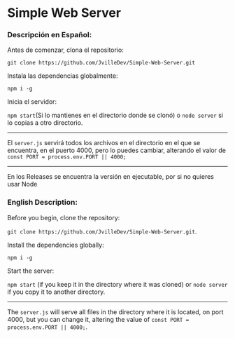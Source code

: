# Simple Web Server
### Descripción en Español:

Antes de comenzar, clona el repositorio:

``git clone https://github.com/JvilleDev/Simple-Web-Server.git``

Instala las dependencias globalmente:

``npm i -g``

Inicia el servidor:

``npm start``(Si lo mantienes en el directorio donde se clonó) o ``node server`` si lo copias a otro directorio.

---
El ``server.js`` servirá todos los archivos en el directorio en el que se encuentra, en el puerto 4000, pero lo puedes cambiar, alterando el valor de ``const PORT = process.env.PORT || 4000;``

---

En los Releases se encuentra la versión en ejecutable, por si no quieres usar Node

### English Description:

Before you begin, clone the repository:

``git clone https://github.com/JvilleDev/Simple-Web-Server.git``.

Install the dependencies globally:

``npm i -g``

Start the server:

``npm start`` (if you keep it in the directory where it was cloned) or ``node server`` if you copy it to another directory.

---

The ``server.js`` will serve all files in the directory where it is located, on port 4000, but you can change it, altering the value of ``const PORT = process.env.PORT || 4000;``.
